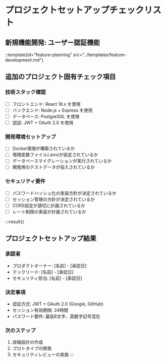# プロジェクトセットアップチェックリスト

## 新規機能開発: ユーザー認証機能

::template{id="feature-planning" src="../templates/feature-development.md"}

## 追加のプロジェクト固有チェック項目

### 技術スタック確認
- [ ] フロントエンド: React 18.x を使用
- [ ] バックエンド: Node.js + Express を使用  
- [ ] データベース: PostgreSQL を使用
- [ ] 認証: JWT + OAuth 2.0 を使用

### 開発環境セットアップ
- [ ] Docker環境が構築されているか
- [ ] 環境変数ファイル(.env)が設定されているか
- [ ] データベースマイグレーションが実行されているか
- [ ] 開発用のテストデータが投入されているか

### セキュリティ要件
- [ ] パスワードハッシュ化の実装方針が決定されているか
- [ ] セッション管理の方針が決定されているか
- [ ] CORS設定が適切に計画されているか
- [ ] レート制限の実装が計画されているか

:::result{}
## プロジェクトセットアップ結果

### 承認者
- プロダクトオーナー: [名前] - [承認日]
- テックリード: [名前] - [承認日]
- セキュリティ担当: [名前] - [承認日]

### 決定事項
- 認証方式: JWT + OAuth 2.0 (Google, GitHub)
- セッション有効期限: 24時間
- パスワード要件: 最低8文字、英数字記号混在

### 次のステップ
1. 詳細設計の作成
2. プロトタイプの開発
3. セキュリティレビューの実施
:::